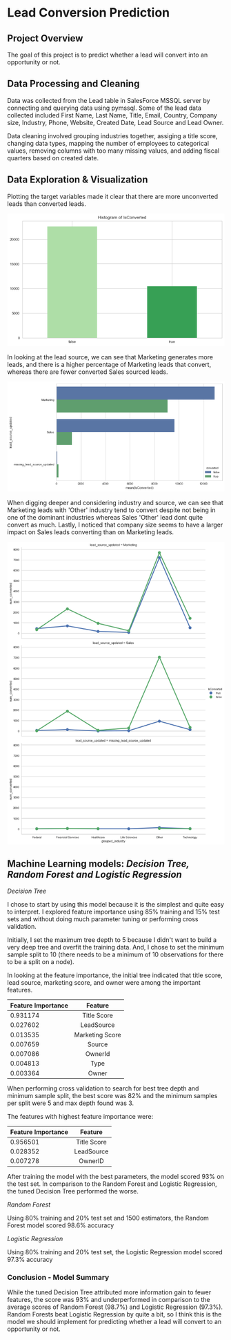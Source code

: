 # Lead Conversion Prediction

## Project Overview
The goal of this project is to predict whether a lead will convert into an opportunity or not.

## Data Processing and Cleaning
Data was collected from the Lead table in SalesForce MSSQL server by connecting and querying data using pymssql.
Some of the lead data collected included First Name, Last Name, Title, Email, Country, Company size, Industry, Phone, Website, Created Date, Lead Source and Lead Owner.

Data cleaning involved grouping industries together, assiging a title score, changing data types, mapping the number of employees to categorical values, removing columns with too many missing values, and adding fiscal quarters based on created date.

## Data Exploration & Visualization
Plotting the target variables made it clear that there are more unconverted leads than converted leads.

![target](/images/target.png)

In looking at the lead source, we can see that Marketing generates more leads, and there is a higher percentage of Marketing leads that convert, whereas there are fewer converted Sales sourced leads. 

![source](/images/source.png)

When digging deeper and considering industry and source, we can see that Marketing leads with 'Other' industry tend to convert despite not being in one of the dominant industries whereas Sales 'Other' lead dont quite convert as much.
Lastly, I noticed that company size seems to have a larger impact on Sales leads converting than on Marketing leads.

![mktg_source](/images/mktg_source.png)


## Machine Learning models: *Decision Tree, Random Forest and Logistic Regression*

*Decision Tree*


I chose to start by using this model because it is the simplest and quite easy to interpret. 
I explored feature importance using 85% training and 15% test sets and without doing much parameter tuning or performing cross validation.

Initially, I set the maximum tree depth to 5 because I didn't want to build a very deep tree and overfit the training data. 
And, I chose to set the minimum sample split to 10 (there needs to be a minimum of 10 observations for there to be a split on a node). 

In looking at the feature importance, the initial tree indicated that title score, lead source, marketing score, and owner were among the important features.

| Feature Importance | Feature        |
| ------------------ |:--------------:|
| 0.931174           | Title Score    | 
| 0.027602           | LeadSource     | 
| 0.013535           | Marketing Score|
| 0.007659           | Source         |
| 0.007086           | OwnerId        |
| 0.004813           | Type           |
| 0.003364           | Owner          |

When performing cross validation to search for best tree depth and minimum sample split, the best score was 82% and 
the minimum samples per split were 5 and max depth found was 3. 

The features with highest feature importance were:

| Feature Importance | Feature        |
| ------------------ |:--------------:|
| 0.956501           | Title Score    | 
| 0.028352           | LeadSource     | 
| 0.007278           | OwnerID        |


After training the model with the best parameters, the model scored 93% on the test set. 
In comparison to the Random Forest and Logistic Regression, the tuned Decision Tree performed the worse.

*Random Forest*

Using 80% training and 20% test set and 1500 estimators, the Random Forest model scored 98.6% accuracy

*Logistic Regression*

Using 80% training and 20% test set, the Logistic Regression model scored 97.3% accuracy

### Conclusion -  Model Summary
While the tuned Decision Tree attributed more information gain to fewer features, the score was 93% and underperformed in comparison to the average scores 
of Random Forest (98.7%) and Logistic Regression (97.3%).
Random Forests beat Logistic Regression by quite a bit, so I think this is the model we should implement for predicting whether a lead will convert to an opportunity or not.

